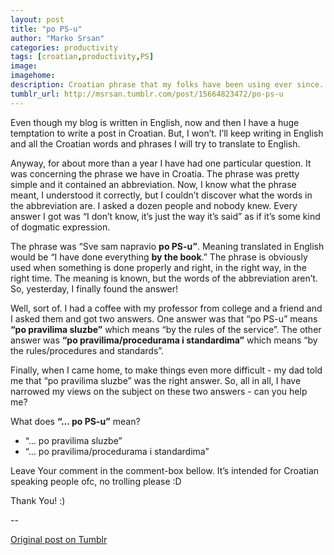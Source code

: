 ```yaml
---
layout: post
title: "po PS-u"
author: "Marko Srsan"
categories: productivity
tags: [croatian,productivity,PS]
image:
imagehome: 
description: Croatian phrase that my folks have been using ever since. I finally think I know what it means now. Maybe.
tumblr_url: http://msrsan.tumblr.com/post/15664823472/po-ps-u
---
```

Even though my blog is written in English, now and then I have a huge temptation to write a post in Croatian. But, I won’t. I’ll keep writing in English and all the Croatian words and phrases I will try to translate to English.

Anyway, for about more than a year I have had one particular question. It was concerning the phrase we have in Croatia. The phrase was pretty simple and it contained an abbreviation. Now, I know what the phrase meant, I understood it correctly, but I couldn’t discover what the words in the abbreviation are. I asked a dozen people and nobody knew. Every answer I got was “I don’t know, it’s just the way it’s said” as if it’s some kind of dogmatic expression. 

The phrase was “Sve sam napravio **po PS-u”**. Meaning translated in English would be “I have done everything **by the book**.” The phrase is obviously used when something is done properly and right, in the right way, in the right time. The meaning is known, but the words of the abbreviation aren’t. So, yesterday, I finally found the answer!

Well, sort of. I had a coffee with my professor from college and a friend and I asked them and got two answers. One answer was that “po PS-u” means **“po pravilima sluzbe”** which means “by the rules of the service”. The other answer was **“po pravilima/procedurama i standardima”** which means “by the rules/procedures and standards”. 

Finally, when I came home, to make things even more difficult - my dad told me that “po pravilima sluzbe” was the right answer. So, all in all, I have narrowed my views on the subject on these two answers - can you help me?

What does **“… po PS-u”** mean? 

- “… po pravilima sluzbe”
- “… po pravilima/procedurama i standardima”

Leave Your comment in the comment-box bellow. It’s intended for Croatian speaking people ofc, no trolling please :D 

Thank You! :)

--

[Original post on Tumblr](http://msrsan.tumblr.com/post/15664823472/po-ps-u)
